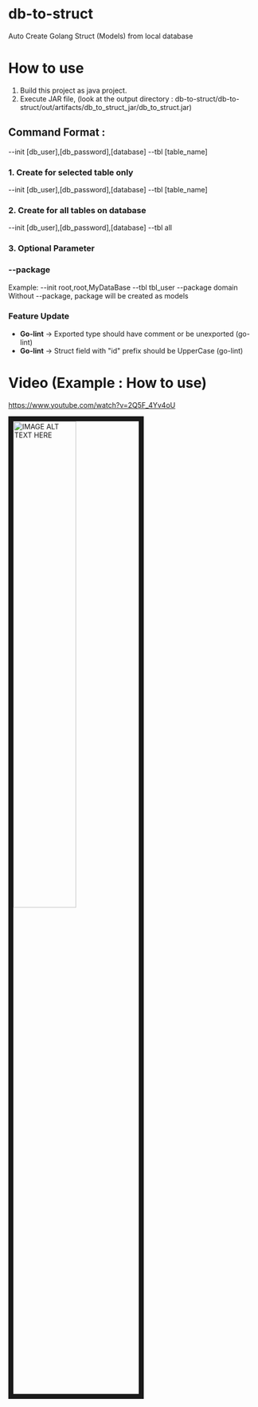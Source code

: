 # db-to-struct
Auto Create Golang Struct (Models) from local database


# How to use 
1. Build this project as java project.
2. Execute JAR file, (look at the output directory : db-to-struct/db-to-struct/out/artifacts/db_to_struct_jar/db_to_struct.jar)

## Command Format :
--init [db_user],[db_password],[database] --tbl [table_name]

### 1. Create for selected table only
--init [db_user],[db_password],[database] --tbl [table_name]

### 2. Create for all tables on database
--init [db_user],[db_password],[database] --tbl all

### 3. Optional Parameter
### --package
Example: --init root,root,MyDataBase --tbl tbl_user --package domain
<br>Without --package, package will be created as models


### Feature Update
- <b>Go-lint</b> -> Exported type should have comment or be unexported (go-lint)<br>
- <b>Go-lint</b> -> Struct field with "id" prefix should be UpperCase (go-lint)<br>

# Video (Example : How to use)
https://www.youtube.com/watch?v=2Q5F_4Yv4oU

<a href="https://www.youtube.com/watch?v=2Q5F_4Yv4oU" target="_blank">
<img src="https://img.youtube.com/vi/2Q5F_4Yv4oU/maxresdefault.jpg" 
alt="IMAGE ALT TEXT HERE" width="50%" height="50%" border="10" /></a>
 
